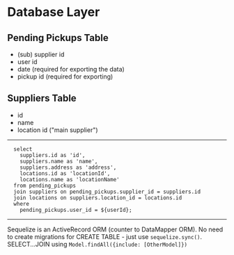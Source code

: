 # Database Layer

## Pending Pickups Table

- (sub) supplier id
- user id
- date (required for exporting the data)
- pickup id (required for exporting)

## Suppliers Table

- id
- name
- location id ("main supplier")

------------------------------------

      select
        suppliers.id as 'id',
        suppliers.name as 'name',
        suppliers.address as 'address',
        locations.id as 'locationId',
        locations.name as 'locationName'
      from pending_pickups
      join suppliers on pending_pickups.supplier_id = suppliers.id
      join locations on suppliers.location_id = locations.id
      where
        pending_pickups.user_id = ${userId};

---------------------------------------

Sequelize is an ActiveRecord ORM (counter to DataMapper ORM).
No need to create migrations for CREATE TABLE - just use `sequelize.sync()`.
SELECT...JOIN using `Model.findAll({include: [OtherModel]})`